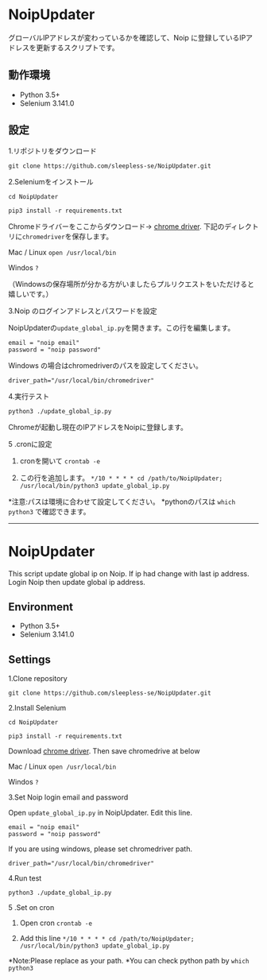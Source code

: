 # NoipUpdater
グローバルIPアドレスが変わっているかを確認して、Noip に登録しているIPアドレスを更新するスクリプトです。

## 動作環境
- Python 3.5+
- Selenium 3.141.0

## 設定
1.リポジトリをダウンロード

`git clone https://github.com/sleepless-se/NoipUpdater.git`

2.Seleniumをインストール

`cd NoipUpdater`

`pip3 install -r requirements.txt `

Chromeドライバーをここからダウンロード→ [chrome driver](https://sites.google.com/a/chromium.org/chromedriver/downloads). 下記のディレクトリに`chromedriver`を保存します。

Mac / Linux `open /usr/local/bin`

Windos `?`

（Windowsの保存場所が分かる方がいましたらプルリクエストをいただけると嬉しいです。）

3.Noip のログインアドレスとパスワードを設定

NoipUpdaterの`update_global_ip.py`を開きます。この行を編集します。

    email = "noip email"
    password = "noip password"
    
Windows の場合はchromedriverのパスを設定してください。

    driver_path="/usr/local/bin/chromedriver"

   

4.実行テスト

`python3 ./update_global_ip.py`

Chromeが起動し現在のIPアドレスをNoipに登録します。

5 .cronに設定 
    
1. cronを開いて `crontab -e`

1. この行を追加します。 `*/10 * * * * cd /path/to/NoipUpdater; /usr/local/bin/python3 update_global_ip.py `

*注意:パスは環境に合わせて設定してください。
*pythonのパスは `which python3` で確認できます。

---

# NoipUpdater
This script update global ip on Noip.
If ip had change with last ip address.
Login Noip then update global ip address.

## Environment
- Python 3.5+
- Selenium 3.141.0

## Settings
1.Clone repository

`git clone https://github.com/sleepless-se/NoipUpdater.git`

2.Install Selenium

`cd NoipUpdater`

`pip3 install -r requirements.txt `

Download [chrome driver](https://sites.google.com/a/chromium.org/chromedriver/downloads). Then save chromedrive at below

Mac / Linux `open /usr/local/bin`

Windos `?`

3.Set Noip login email and password

Open `update_global_ip.py` in NoipUpdater. Edit this line.

    email = "noip email"
    password = "noip password"

If you are using windows, please set chromedriver path.

    driver_path="/usr/local/bin/chromedriver"
    
4.Run test

`python3 ./update_global_ip.py`

5 .Set on cron 
    
1. Open cron `crontab -e`

1. Add this line `*/10 * * * * cd /path/to/NoipUpdater; /usr/local/bin/python3 update_global_ip.py`

*Note:Please replace as your path.
*You can check python path by `which python3`


